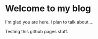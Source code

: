 # Welcome to my blog

I'm glad you are here. I plan to talk about ...

Testing this github pages stuff.
